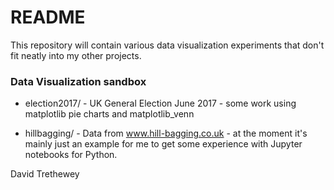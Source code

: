 # README #

This repository will contain various data visualization experiments that don't fit neatly into my other projects.

### Data Visualization sandbox ###

* election2017/ - UK General Election June 2017 - some work using matplotlib pie charts and matplotlib_venn

* hillbagging/ - Data from www.hill-bagging.co.uk - at the moment it's mainly just an example for me to get some experience with Jupyter notebooks for Python.

David Trethewey
